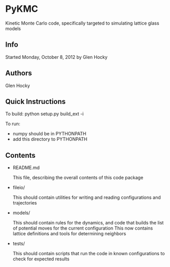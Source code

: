 PyKMC
=====

Kinetic Monte Carlo code, specifically targeted to simulating lattice glass models

Info
-------
Started Monday, October 8, 2012 by Glen Hocky

Authors
-------
Glen Hocky

Quick Instructions
------------------
To build:
    python setup.py build_ext -i

To run:
 * numpy should be in PYTHONPATH
 * add this directory to PYTHONPATH

Contents
-----------
* README.md

    This file, describing the overall contents of this code package
* fileio/

    This should contain utilities for writing and reading configurations and
        trajectories
* models/

    This should contain rules for the dynamics, and code that builds the list
        of potential moves for the current configuration
    This now contains lattice definitions and tools for determining neighbors
* tests/

    This should contain scripts that run the code in known configurations to 
        check for expected results

